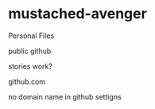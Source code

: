 mustached-avenger
=================

Personal Files

public github

stories work?

github.com

no domain name in github settigns
